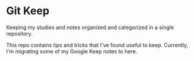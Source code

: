 Git Keep
=================

Keeping my studies and notes organized and categorized in a single repository.

This repo contains tips and tricks that I've found useful to keep.
Currently, I'm migrating some of my Google Keep notes to here.

